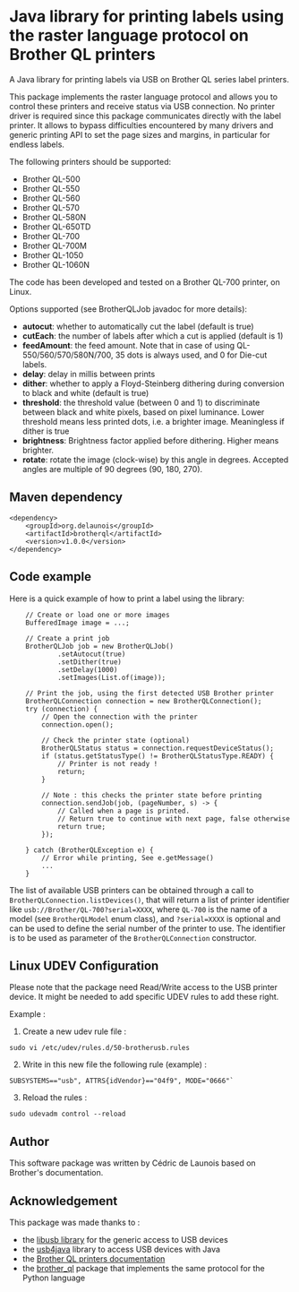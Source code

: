 # Java library for printing labels using the raster language protocol on Brother QL printers

A Java library for printing labels via USB on Brother QL series label printers.

This package implements the raster language protocol and allows you to control these printers
and receive status via USB connection.
No printer driver is required since this package communicates directly with the label printer.
It allows to bypass difficulties encountered by many drivers and generic printing API
to set the page sizes and margins, in particular for endless labels.
   
The following printers should be supported:
- Brother QL-500
- Brother QL-550
- Brother QL-560
- Brother QL-570
- Brother QL-580N
- Brother QL-650TD
- Brother QL-700
- Brother QL-700M
- Brother QL-1050
- Brother QL-1060N
                     
The code has been developed and tested on a Brother QL-700 printer, on Linux.

Options supported (see BrotherQLJob javadoc for more details):
- **autocut**: whether to automatically cut the label (default is true)
- **cutEach**: the number of labels after which a cut is applied (default is 1)
- **feedAmount**: the feed amount. Note that in case of using QL-550/560/570/580N/700, 35 dots is always used, and 0 for Die-cut labels.
- **delay**: delay in millis between prints
- **dither**: whether to apply a Floyd-Steinberg dithering during conversion to black and white (default is true)
- **threshold**: the threshold value (between 0 and 1) to discriminate between black and white pixels, based on pixel luminance. 
  Lower threshold means less printed dots, i.e. a brighter image. 
  Meaningless if dither is true
- **brightness**: Brightness factor applied before dithering. Higher means brighter.
- **rotate**: rotate the image (clock-wise) by this angle in degrees. Accepted angles are multiple of 90 degrees (90, 180, 270).

## Maven dependency

```
<dependency>
    <groupId>org.delaunois</groupId>
    <artifactId>brotherql</artifactId>
    <version>v1.0.0</version>
</dependency>
```

## Code example

Here is a quick example of how to print a label using the library:
```
    // Create or load one or more images
    BufferedImage image = ...;
    
    // Create a print job
    BrotherQLJob job = new BrotherQLJob()
            .setAutocut(true)
            .setDither(true)
            .setDelay(1000)
            .setImages(List.of(image));
    
    // Print the job, using the first detected USB Brother printer
    BrotherQLConnection connection = new BrotherQLConnection();
    try (connection) {
        // Open the connection with the printer
        connection.open();
        
        // Check the printer state (optional)
        BrotherQLStatus status = connection.requestDeviceStatus();
        if (status.getStatusType() != BrotherQLStatusType.READY) {
            // Printer is not ready !
            return;
        }
            
        // Note : this checks the printer state before printing
        connection.sendJob(job, (pageNumber, s) -> {
            // Called when a page is printed.
            // Return true to continue with next page, false otherwise
            return true;
        });
        
    } catch (BrotherQLException e) {
        // Error while printing, See e.getMessage()
        ...        
    }
```
        
The list of available USB printers can be obtained through a call to `BrotherQLConnection.listDevices()`,
that will return a list of printer identifier like `usb://Brother/QL-700?serial=XXXX`, where `QL-700` is the name
of a model (see `BrotherQLModel` enum class), and `?serial=XXXX` is optional and can be used to define the serial number
of the printer to use.
The identifier is to be used as parameter of the `BrotherQLConnection` constructor.


## Linux UDEV Configuration

Please note that the package need Read/Write access to the USB printer device.
It might be needed to add specific UDEV rules to add these right.

Example :

1. Create a new udev rule file :
```
sudo vi /etc/udev/rules.d/50-brotherusb.rules
```
2. Write in this new file the following rule (example) : 
```
SUBSYSTEMS=="usb", ATTRS{idVendor}=="04f9", MODE="0666"`
```
3. Reload the rules :
```
sudo udevadm control --reload
```

## Author

This software package was written by Cédric de Launois based on Brother's documentation.

## Acknowledgement

This package was made thanks to :
- the [libusb library](https://libusb.info/) for the generic access to USB devices
- the [usb4java](http://usb4java.org/) library to access USB devices with Java
- the [Brother QL printers documentation](https://download.brother.com/welcome/docp000678/cv_qlseries_eng_raster_600.pdf)
- the [brother_ql](https://github.com/pklaus/brother_ql) package that implements the same protocol for the Python language

